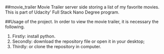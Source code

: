 ##movie_trailer
Movie Trailer server side storing a list of my favorite movies. This is part of Udacity' Full Stack Nano Degree program. 


##Usage of the project.
In order to view the movie trailer, it is necessary the following.
1. Firstly: install python.
2. Secondly: download the repository file or open it in your desktop;
3. Thirdly: or clone the repository in computer.

